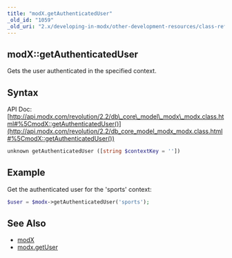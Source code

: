 ```yaml
---
title: "modX.getAuthenticatedUser"
_old_id: "1059"
_old_uri: "2.x/developing-in-modx/other-development-resources/class-reference/modx/modx.getauthenticateduser"
---
```


## modX::getAuthenticatedUser

 Gets the user authenticated in the specified context.

## Syntax

 API Doc: [http://api.modx.com/revolution/2.2/db\_core\_model\_modx\_modx.class.html#%5CmodX::getAuthenticatedUser()](http://api.modx.com/revolution/2.2/db_core_model_modx_modx.class.html#%5CmodX::getAuthenticatedUser())

``` php
unknown getAuthenticatedUser ([string $contextKey = ''])
```

## Example

 Get the authenticated user for the 'sports' context:

``` php
$user = $modx->getAuthenticatedUser('sports');
```

## See Also

- [modX](extending-modx/core-model/modx "modX")
- [modx.getUser](extending-modx/modx-class/reference/modx.getuser)
